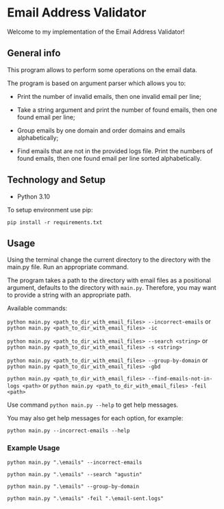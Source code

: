 # Email Address Validator

Welcome to my implementation of the Email Address Validator!

## General info

This program allows to perform some operations on the email data.

The program is based on argument parser which allows you to:

- Print the number of invalid emails, then one invalid email per line;

- Take a string argument and print the number of found emails, then one found
email per line;

- Group emails by one domain and order domains and emails alphabetically;

- Find emails that are not in the provided logs file. Print the numbers of
found emails, then one found email per line sorted alphabetically.

## Technology and Setup

- Python 3.10

To setup environment use pip:

```pip install -r requirements.txt```

## Usage

Using the terminal change the current directory to the directory with the 
main.py file. Run an appropriate command.

The program takes a path to the directory with email files as a positional
argument, defaults to the directory with ```main.py```. Therefore, you may
want to provide a string with an appropriate path.

Available commands:

```python main.py <path_to_dir_with_email_files> --incorrect-emails```
or ```python main.py <path_to_dir_with_email_files> -ic```

```python main.py <path_to_dir_with_email_files> --search <string>```
or ```python main.py <path_to_dir_with_email_files> -s <string>```

```python main.py <path_to_dir_with_email_files> --group-by-domain```
or ```python main.py <path_to_dir_with_email_files> -gbd```

```python main.py <path_to_dir_with_email_files> --find-emails-not-in-logs <path>```
or ```python main.py <path_to_dir_with_email_files> -feil <path>```

Use command ```python main.py --help``` to get help messages. 

You may also get help messages for each option, for example:

```python main.py --incorrect-emails --help```

### Example Usage

```python main.py ".\emails" --incorrect-emails```

```python main.py ".\emails" --search "agustin"```

```python main.py ".\emails" --group-by-domain```

```python main.py ".\emails" -feil ".\email-sent.logs"```
